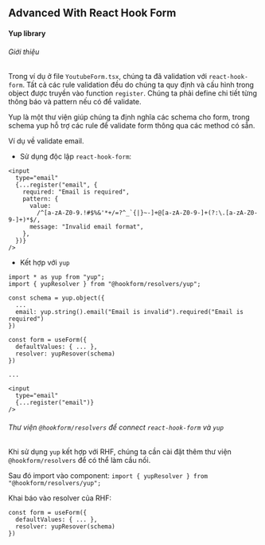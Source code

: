 ## Advanced With React Hook Form

#### Yup library

###### Giới thiệu

Trong ví dụ ở file `YoutubeForm.tsx`, chúng ta đã validation với `react-hook-form`. Tất cả các rule validation đều do chúng ta quy định và cấu hình trong object được truyền vào function `register`. Chúng ta phải define chi tiết từng thông báo và pattern nếu có để validate.

Yup là một thư viện giúp chúng ta định nghĩa các schema cho form, trong schema yup hỗ trợ các rule để validate form thông qua các method có sẵn.

Ví dụ về validate email.

- Sử dụng độc lập `react-hook-form`:

```
<input
  type="email"
  {...register("email", {
    required: "Email is required",
    pattern: {
      value:
        /^[a-zA-Z0-9.!#$%&'*+/=?^_`{|}~-]+@[a-zA-Z0-9-]+(?:\.[a-zA-Z0-9-]+)*$/,
      message: "Invalid email format",
    },
  })}
/>
```

- Kết hợp với `yup`

```
import * as yup from "yup";
import { yupResolver } from "@hookform/resolvers/yup";

const schema = yup.object({
  ...
  email: yup.string().email("Email is invalid").required("Email is required")
})

const form = useForm({
  defaultValues: { ... },
  resolver: yupResover(schema)
})

...

<input
  type="email"
  {...register("email")}
/>
```

###### Thư viện `@hookform/resolvers` để connect `react-hook-form` và `yup`

Khi sử dụng `yup` kết hợp với RHF, chúng ta cần cài đặt thêm thư viện `@hookform/resolvers` để có thể làm cầu nối.

Sau đó import vào component: `import { yupResolver } from "@hookform/resolvers/yup";`

Khai báo vào resolver của RHF:

```
const form = useForm({
  defaultValues: { ... },
  resolver: yupResover(schema)
})
```
